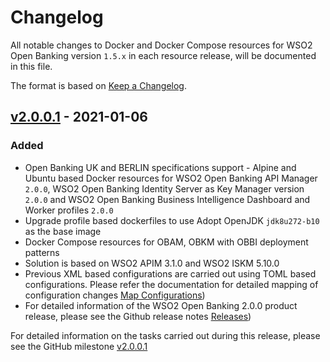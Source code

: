 # Changelog

All notable changes to Docker and Docker Compose resources for WSO2 Open Banking version `1.5.x` in each resource release, will be documented in this file.

The format is based on [Keep a Changelog](https://keepachangelog.com/en/1.0.0/).

## [v2.0.0.1] - 2021-01-06

### Added

- Open Banking UK and BERLIN specifications support	- Alpine and Ubuntu based Docker resources for WSO2 Open Banking API Manager `2.0.0`, WSO2 Open Banking Identity Server
  as Key Manager version `2.0.0` and WSO2 Open Banking Business Intelligence Dashboard and Worker profiles `2.0.0`
- Upgrade profile based dockerfiles to use Adopt OpenJDK `jdk8u272-b10` as the base image
- Docker Compose resources for OBAM, OBKM with OBBI deployment patterns
- Solution is based on WSO2 APIM 3.1.0 and WSO2 ISKM 5.10.0  
- Previous XML based configurations are carried out using TOML based configurations. Please refer the documentation for detailed mapping of configuration changes [Map Configurations](https://docs.wso2.com/display/OB200/Map+XML+Configurations+to+TOML+Configurations))
- For detailed information of the WSO2 Open Banking 2.0.0 product release, please see the Github release notes [Releases](https://github.com/wso2-enterprise/financial-open-banking/releases))

For detailed information on the tasks carried out during this release, please see the GitHub milestone [v2.0.0.1](https://github.com/wso2/docker-open-banking/milestone/11)

[v2.0.0.1]: https://github.com/wso2/docker-open-banking/compare/v1.5.0.2...v2.0.0.1

